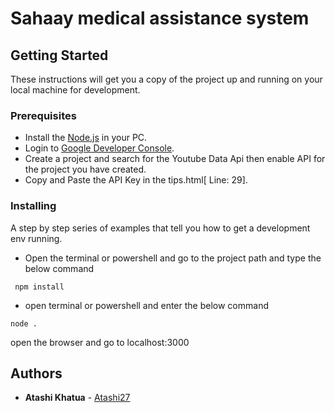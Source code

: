 # Sahaay medical assistance system



## Getting Started

These instructions will get you a copy of the project up and running on your local machine for development.

### Prerequisites

* Install the [Node.js](https://nodejs.org/en/download/) in your PC.
* Login to [Google Developer Console](https://console.developers.google.com/).
* Create a project and search for the Youtube Data Api then enable API for the project you have created.
* Copy and Paste the API Key in the tips.html[ Line: 29].
### Installing

A step by step series of examples that tell you how to get a development env running.
* Open the terminal or powershell and go to the project path and type the below command


```
 npm install
```


* open terminal or powershell and enter the below command

```
node .
```

open the browser and go to localhost:3000

## Authors

* **Atashi Khatua** - [Atashi27](https://github.com/Atashi27/)




